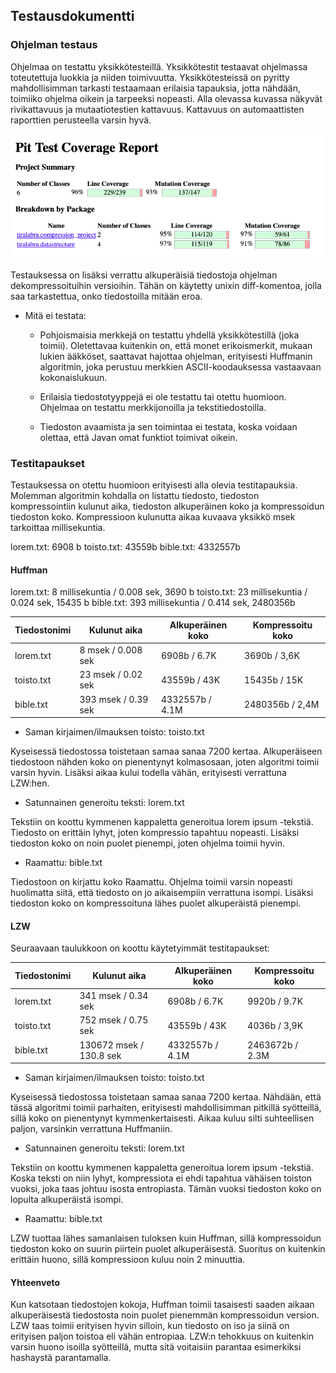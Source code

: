 ## Testausdokumentti

### Ohjelman testaus

Ohjelmaa on testattu yksikkötesteillä. Yksikkötestit testaavat ohjelmassa toteutettuja luokkia ja niiden toimivuutta. Yksikkötesteissä on pyritty mahdollisimman tarkasti testaamaan erilaisia tapauksia, jotta nähdään, toimiiko ohjelma oikein ja tarpeeksi nopeasti. Alla olevassa kuvassa näkyvät rivikattavuus ja mutaatiotestien kattavuus. Kattavuus on automaattisten raporttien perusteella varsin hyvä.

![Kuva mutaatiotestiraportista](picReport.png)

Testauksessa on lisäksi verrattu alkuperäisiä tiedostoja ohjelman dekompressoituihin versioihin. Tähän on käytetty unixin diff-komentoa, jolla saa tarkastettua, onko tiedostoilla mitään eroa.

- Mitä ei testata:
  - Pohjoismaisia merkkejä on testattu yhdellä yksikkötestillä (joka toimii). Oletettavaa kuitenkin on, että monet erikoismerkit, mukaan lukien ääkköset, saattavat hajottaa ohjelman, erityisesti Huffmanin algoritmin, joka perustuu merkkien ASCII-koodauksessa vastaavaan kokonaislukuun.

  - Erilaisia tiedostotyyppejä ei ole testattu tai otettu huomioon. Ohjelmaa on testattu merkkijonoilla ja tekstitiedostoilla.

  - Tiedoston avaamista ja sen toimintaa ei testata, koska voidaan olettaa, että Javan omat funktiot toimivat oikein.

### Testitapaukset
Testauksessa on otettu huomioon erityisesti alla olevia testitapauksia. Molemman algoritmin kohdalla on listattu tiedosto, tiedoston kompressointiin kulunut aika, tiedoston alkuperäinen koko ja kompressoidun tiedoston koko. Kompressioon kulunutta aikaa kuvaava yksikkö msek tarkoittaa millisekuntia.

lorem.txt: 6908 b
toisto.txt: 43559b
bible.txt: 4332557b

#### Huffman
lorem.txt: 8 millisekuntia / 0.008 sek, 3690 b
toisto.txt: 23 millisekuntia / 0.024 sek, 15435 b
bible.txt: 393 millisekuntia / 0.414 sek, 2480356b

| Tiedostonimi | Kulunut aika | Alkuperäinen koko | Kompressoitu koko |
| ------------- | ------------- | ------------- |------------- |
| lorem.txt | 8 msek / 0.008 sek | 6908b / 6.7K | 3690b / 3,6K |
| toisto.txt | 23 msek / 0.02 sek | 43559b / 43K | 15435b / 15K |
| bible.txt | 393 msek / 0.39 sek | 4332557b / 4.1M | 2480356b / 2,4M |

- Saman kirjaimen/ilmauksen toisto: toisto.txt

Kyseisessä tiedostossa toistetaan samaa sanaa 7200 kertaa. Alkuperäiseen tiedostoon nähden koko on pienentynyt kolmasosaan, joten algoritmi toimii varsin hyvin. Lisäksi aikaa kului todella vähän, erityisesti verrattuna LZW:hen.

- Satunnainen generoitu teksti: lorem.txt

Tekstiin on koottu kymmenen kappaletta generoitua lorem ipsum -tekstiä. Tiedosto on erittäin lyhyt, joten kompressio tapahtuu nopeasti. Lisäksi tiedoston koko on noin puolet pienempi, joten ohjelma toimii hyvin. 

- Raamattu: bible.txt

Tiedostoon on kirjattu koko Raamattu. Ohjelma toimii varsin nopeasti huolimatta siitä, että tiedosto on jo aikaisempiin verrattuna isompi. Lisäksi tiedoston koko on kompressoituna lähes puolet alkuperäistä pienempi.

#### LZW

Seuraavaan taulukkoon on koottu käytetyimmät testitapaukset:

| Tiedostonimi | Kulunut aika | Alkuperäinen koko | Kompressoitu koko |
| ------------- | ------------- | ------------- |------------- |
| lorem.txt  | 341 msek / 0.34 sek | 6908b / 6.7K | 9920b / 9.7K |
| toisto.txt  | 752 msek / 0.75 sek  | 43559b / 43K | 4036b / 3,9K |
| bible.txt | 130672 msek / 130.8 sek | 4332557b / 4.1M | 2463672b / 2.3M |

- Saman kirjaimen/ilmauksen toisto: toisto.txt

Kyseisessä tiedostossa toistetaan samaa sanaa 7200 kertaa. Nähdään, että tässä algoritmi toimii parhaiten, erityisesti mahdollisimman pitkillä syötteillä, sillä koko on pienentynyt kymmenkertaisesti. Aikaa kuluu silti suhteellisen paljon, varsinkin verrattuna Huffmaniin.

- Satunnainen generoitu teksti: lorem.txt

Tekstiin on koottu kymmenen kappaletta generoitua lorem ipsum -tekstiä. Koska teksti on niin lyhyt, kompressiota ei ehdi tapahtua vähäisen toiston vuoksi, joka taas johtuu isosta entropiasta. Tämän vuoksi tiedoston koko on lopulta alkuperäistä isompi.

- Raamattu: bible.txt

LZW tuottaa lähes samanlaisen tuloksen kuin Huffman, sillä kompressoidun tiedoston koko on suurin piirtein puolet alkuperäisestä. Suoritus on kuitenkin erittäin huono, sillä kompressioon kuluu noin 2 minuuttia.

#### Yhteenveto

Kun katsotaan tiedostojen kokoja, Huffman toimii tasaisesti saaden aikaan alkuperäisestä tiedostosta noin puolet pienemmän kompressoidun version. LZW taas toimii erityisen hyvin silloin, kun tiedosto on iso ja siinä on erityisen paljon toistoa eli vähän entropiaa. LZW:n tehokkuus on kuitenkin varsin huono isoilla syötteillä, mutta sitä voitaisiin parantaa esimerkiksi hashaystä parantamalla.

